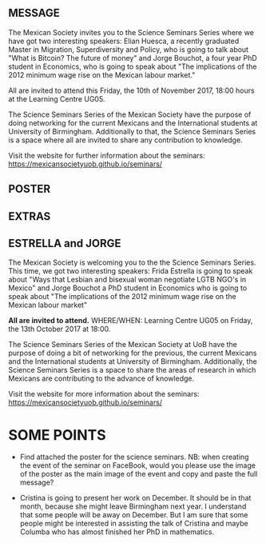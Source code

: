 

## MESSAGE

The Mexican Society invites you to the Science Seminars Series where we have
got two interesting speakers:
Elian Huesca, a recently graduated Master in Migration, Superdiversity and Policy,
who is going to talk about "What is Bitcoin? The future of money" and
Jorge Bouchot, a four year PhD student in Economics, who is going to speak
about "The implications of the 2012 minimum wage rise on the Mexican labour market."

All are invited to attend this Friday, the 10th of November 2017, 18:00 hours at the Learning Centre UG05.

The Science Seminars Series of the Mexican Society have the purpose
of doing networking for the current Mexicans and the International students
at University of Birmingham. Additionally to that,
the Science Seminars Series is a space where all are invited to share
any contribution to knowledge.

Visit the website for further information about the seminars:
https://mexicansocietyuob.github.io/seminars/



## POSTER




## EXTRAS




## ESTRELLA and JORGE

The Mexican Society is welcoming you to the the Science Seminars Series.
This time, we got two interesting speakers:
Frida Estrella is going to speak about
"Ways that Lesbian and bisexual woman negotiate LGTB NGO's in Mexico"
and Jorge Bouchot a PhD student in Economics who is going to speak
about "The implications of the 2012 minimum wage rise on the Mexican labour market"

**All are invited to attend.**
WHERE/WHEN: Learning Centre UG05 on Friday, the 13th October 2017 at 18:00.

The Science Seminars Series of the Mexican Society at UoB
have the purpose of doing a bit of networking for the
previous, the current Mexicans and the International students
at University of Birmingham.
Additionally, the Science Seminars Series is a space to share
the areas of research in which Mexicans are contributing
to the advance of knowledge.

Visit the website for more information about the seminars:
https://mexicansocietyuob.github.io/seminars/


# SOME POINTS

* Find attached the poster for the science seminars.
NB: when creating the event of the seminar on FaceBook,
would you please use the image of the poster as the main image of the event and
copy and paste the full message?

* Cristina is going to present her work on December. It should be in that month,
because she might leave Birmingham next year. I understand that some people
will be away on December. But I am sure that some people might be interested
in assisting the talk of Cristina and maybe Columba who has almost finished
her PhD in mathematics.
